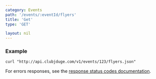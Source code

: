 ```yaml
---
category: Events
path: '/events/:eventId/flyers'
title: 'Get'
type: 'GET'

layout: nil
---
```


### Example

```
curl "http://api.clubjduge.com/v1/events/123/flyers.json"
```

For errors responses, see the [response status codes documentation](#response-status-codes).
